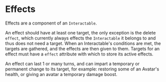 # Effects

Effects are a component of an `Interactable`.

An effect should have at least one target, the only exception is the delete `effect`, which currently always effects the `Interactable` it belongs to and thus does not need a target.
When an Interactable's conditions are met, the targets are gathered, and the effects are then given to them. Targets for an effect must have a `effect` attribute with which to store its active effects.

An effect can last 1 or many turns, and can impart a temporary or permanent change to its target, for example: restoring some of an Avatar's health, or giving an avatar a temporary damage boost.

